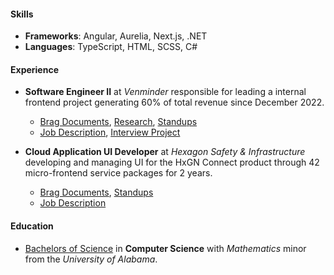 #### Skills

-   **Frameworks**: Angular, Aurelia, Next.js, .NET
-   **Languages**: TypeScript, HTML, SCSS, C#

#### Experience

-   **Software Engineer II** at _Venminder_ responsible for leading a internal frontend project generating 60% of total revenue since December 2022.

    -   [Brag Documents](./venminder/brags.md), [Research](./venminder/research.md), [Standups](./venminder/standups.md)
    -   [Job Description](./venminder/job-description.md), [Interview Project](./venminder/bowling/readme.md)

-   **Cloud Application UI Developer** at _Hexagon Safety & Infrastructure_ developing and managing UI for the HxGN Connect product through 42 micro-frontend service packages for 2 years.
    -   [Brag Documents](./hexagon/brags.md), [Standups](./hexagon/standups.md)
    -   [Job Description](./hexagon/job-description.md)

#### Education

-   [Bachelors of Science](./degree/degree.md) in **Computer Science** with _Mathematics_ minor from the _University of Alabama_.
